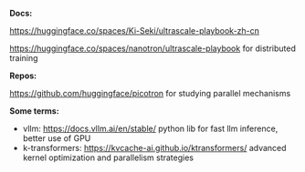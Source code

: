 **Docs:**

https://huggingface.co/spaces/Ki-Seki/ultrascale-playbook-zh-cn

https://huggingface.co/spaces/nanotron/ultrascale-playbook for distributed training

**Repos:**

https://github.com/huggingface/picotron for studying parallel mechanisms

**Some terms:**

- vllm: https://docs.vllm.ai/en/stable/ python lib for fast llm inference, better use of GPU
- k-transformers: https://kvcache-ai.github.io/ktransformers/ advanced kernel optimization and parallelism strategies 

